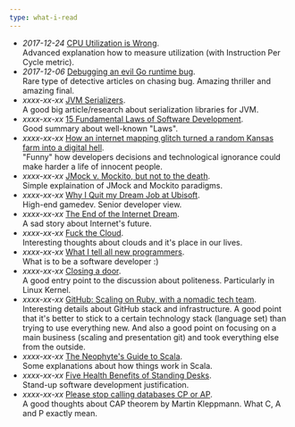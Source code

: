 ```yaml
---
type: what-i-read
---
```

* _2017-12-24_ [CPU Utilization is Wrong](http://www.brendangregg.com/blog/2017-05-09/cpu-utilization-is-wrong.html). \
Advanced explanation how to measure utilization (with Instruction Per Cycle metric).
* _2017-12-06_ [Debugging an evil Go runtime bug](https://marcan.st/2017/12/debugging-an-evil-go-runtime-bug/). \
Rare type of detective articles on chasing bug. Amazing thriller and amazing final.
* _xxxx-xx-xx_ [JVM Serializers](https://github.com/eishay/jvm-serializers). \
A good big article/research about serialization libraries for JVM.
* _xxxx-xx-xx_ [15 Fundamental Laws of Software Development](http://www.exceptionnotfound.net/fundamental-laws-of-software-development/). \
Good summary about well-known "Laws".
* _xxxx-xx-xx_ [How an internet mapping glitch turned a random Kansas farm into a digital hell](http://fusion.net/story/287592/internet-mapping-glitch-kansas-farm). \
"Funny" how developers decisions and technological ignorance could make harder a life of innocent people.
* _xxxx-xx-xx_ [JMock v. Mockito, but not to the death](http://blog.thecodewhisperer.com/2010/10/05/jmock-v-mockito-but-not-to-the-death/). \
Simple explaination of JMock and Mockito paradigms.
* _xxxx-xx-xx_ [Why I Quit my Dream Job at Ubisoft](http://gingearstudio.com/why-i-quit-my-dream-job-at-ubisoft). \
High-end gamedev. Senior developer view.
* _xxxx-xx-xx_ [The End of the Internet Dream](https://medium.com/backchannel/the-end-of-the-internet-dream-ba060b17da61). \
A sad story about Internet's future.
* _xxxx-xx-xx_ [Fuck the Cloud](http://ascii.textfiles.com/archives/1717). \
Interesting thoughts about clouds and it's place in our lives.
* _xxxx-xx-xx_ [What I tell all new programmers](http://josephg.com/blog/what-i-tell-all-new-programmers/). \
What is to be a software developer :)
* _xxxx-xx-xx_ [Closing a door](https://news.ycombinator.com/item?id=10331891). \
A good entry point to the discussion about politeness. Particularly in Linux Kernel.
* _xxxx-xx-xx_ [GitHub: Scaling on Ruby, with a nomadic tech team](https://medium.com/s-c-a-l-e/github-scaling-on-ruby-with-a-nomadic-tech-team-4db562b96dcd). \
Interesting details about GitHub stack and infrastructure. A good point that it's better to stick to a certain technology
stack (language set) than trying to use everything new. And also a good point on focusing on a main business (scaling and
presentation git) and took everything else from the outside.
* _xxxx-xx-xx_ [The Neophyte's Guide to Scala](http://danielwestheide.com/scala/neophytes.html). \
Some explanations about how things work in Scala.
* _xxxx-xx-xx_ [Five Health Benefits of Standing Desks](http://www.smithsonianmag.com/science-nature/five-health-benefits-standing-desks-180950259/?no-ist). \
Stand-up software development justification.
* _xxxx-xx-xx_ [Please stop calling databases CP or AP](http://martin.kleppmann.com/2015/05/11/please-stop-calling-databases-cp-or-ap.html). \
A good thoughts about CAP theorem by Martin Kleppmann. What C, A and P exactly mean.
